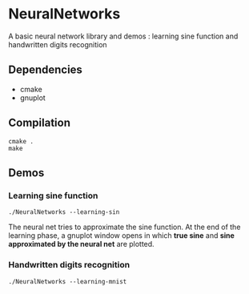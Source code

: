 # NeuralNetworks
A basic neural network library and demos : learning sine function and handwritten digits recognition

## Dependencies
* cmake
* gnuplot

## Compilation
```
cmake .
make
```

## Demos

### Learning sine function
```
./NeuralNetworks --learning-sin
```

The neural net tries to approximate the sine function. At the end of the learning phase, a gnuplot window opens in which **true sine** and **sine approximated by the neural net** are plotted.

### Handwritten digits recognition
```
./NeuralNetworks --learning-mnist
```
